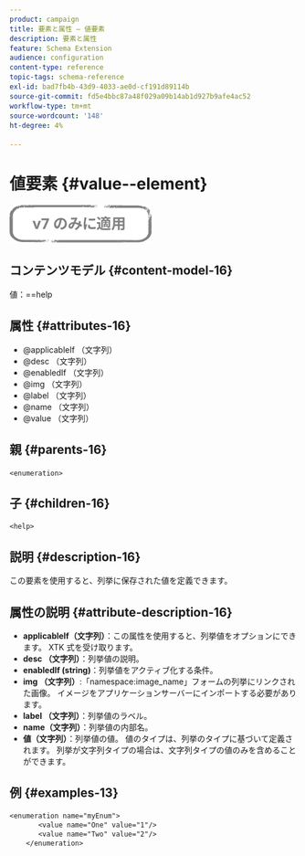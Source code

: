 ```yaml
---
product: campaign
title: 要素と属性 — 値要素
description: 要素と属性
feature: Schema Extension
audience: configuration
content-type: reference
topic-tags: schema-reference
exl-id: bad7fb4b-43d9-4033-ae0d-cf191d89114b
source-git-commit: fd5e4bbc87a48f029a09b14ab1d927b9afe4ac52
workflow-type: tm+mt
source-wordcount: '148'
ht-degree: 4%

---
```


# 値要素 {#value--element}

![](../../../assets/v7-only.svg)

## コンテンツモデル {#content-model-16}

値：==help

## 属性 {#attributes-16}

* @applicableIf （文字列）
* @desc （文字列）
* @enabledIf （文字列）
* @img （文字列）
* @label （文字列）
* @name （文字列）
* @value （文字列）

## 親 {#parents-16}

`<enumeration>`

## 子 {#children-16}

`<help>`

## 説明 {#description-16}

この要素を使用すると、列挙に保存された値を定義できます。

## 属性の説明 {#attribute-description-16}

* **applicableIf（文字列）**：この属性を使用すると、列挙値をオプションにできます。 XTK 式を受け取ります。
* **desc （文字列）**：列挙値の説明。
* **enabledIf (string)**：列挙値をアクティブ化する条件。
* **img （文字列）**:「namespace:image_name」フォームの列挙にリンクされた画像。 イメージをアプリケーションサーバーにインポートする必要があります。
* **label （文字列）**：列挙値のラベル。
* **name（文字列）**：列挙値の内部名。
* **値（文字列）**：列挙値の値。 値のタイプは、列挙のタイプに基づいて定義されます。 列挙が文字列タイプの場合は、文字列タイプの値のみを含めることができます。

## 例 {#examples-13}

```
<enumeration name="myEnum">
       <value name="One" value="1"/>
       <value name="Two" value="2"/>
    </enumeration>
```
